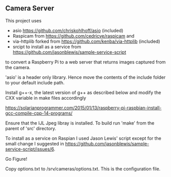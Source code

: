 ## Camera Server

This project uses 
* asio  https://github.com/chriskohlhoff/asio (included)
* Raspicam from https://github.com/cedricve/raspicam and
* via-httplib forked from https://github.com/kenba/via-httplib (included)
* srcipt to install as a service from https://github.com/jasonblewis/sample-service-script

to convert a Raspberry Pi to a web server that returns images captured from the camera.

'asio' is a header only library. Hence move the contents of the include folder to your default include path.

Install g++-x, the latest version of g++  as described below and modify the CXX variable in make files accordingly 

https://solarianprogrammer.com/2015/01/13/raspberry-pi-raspbian-install-gcc-compile-cpp-14-programs/

Ensure that the IJL Jpeg libray  is installed.
To build run 'make' from the parent of 'src' directory.

To install as a service on Raspian I used Jason Lewis' script except for the small change I suggested in https://github.com/jasonblewis/sample-service-script/issues/6.

Go Figure!

Copy options.txt to /srv/cameras/options.txt. This is the configuration file.  

